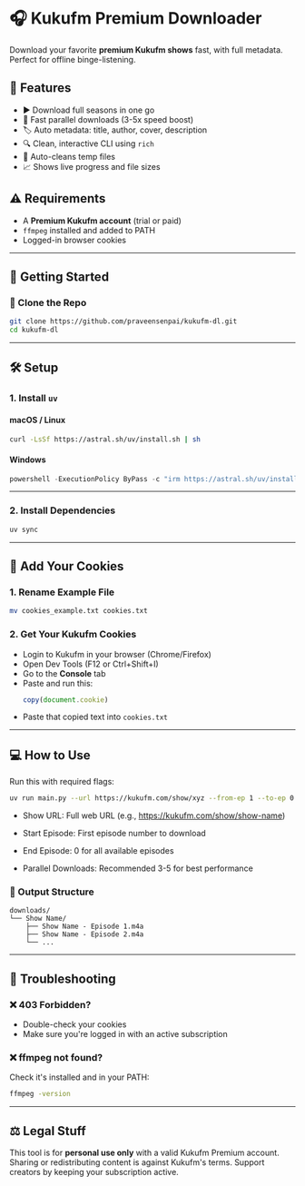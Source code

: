 # 🎧 Kukufm Premium Downloader

Download your favorite **premium Kukufm shows** fast, with full metadata. Perfect for offline binge-listening.

## 🌟 Features

- ▶️ Download full seasons in one go
- 🚀 Fast parallel downloads (3-5x speed boost)
- 🏷️ Auto metadata: title, author, cover, description
- 🔍 Clean, interactive CLI using `rich`
- 🧹 Auto-cleans temp files
- 📈 Shows live progress and file sizes

## ⚠️ Requirements

- A **Premium Kukufm account** (trial or paid)
- `ffmpeg` installed and added to PATH
- Logged-in browser cookies

---

## 🚀 Getting Started

### 🐙 Clone the Repo

```bash
git clone https://github.com/praveensenpai/kukufm-dl.git
cd kukufm-dl
```

---

## 🛠 Setup

### 1. Install `uv`

#### macOS / Linux
```bash
curl -LsSf https://astral.sh/uv/install.sh | sh
```

#### Windows
```powershell
powershell -ExecutionPolicy ByPass -c "irm https://astral.sh/uv/install.ps1 | iex"
```

---

### 2. Install Dependencies

```bash
uv sync
```

---

## 🍪 Add Your Cookies

### 1. Rename Example File

```bash
mv cookies_example.txt cookies.txt
```

### 2. Get Your Kukufm Cookies

- Login to Kukufm in your browser (Chrome/Firefox)
- Open Dev Tools (F12 or Ctrl+Shift+I)
- Go to the **Console** tab
- Paste and run this:
  ```js
  copy(document.cookie)
  ```
- Paste that copied text into `cookies.txt`

---

## 💻 How to Use

Run this with required flags:

```bash
uv run main.py --url https://kukufm.com/show/xyz --from-ep 1 --to-ep 0 --parallel-downloads 3
```
- Show URL: Full web URL (e.g., https://kukufm.com/show/show-name)

- Start Episode: First episode number to download

- End Episode: 0 for all available episodes

- Parallel Downloads: Recommended 3-5 for best performance


### 📁 Output Structure

```
downloads/
└── Show Name/
    ├── Show Name - Episode 1.m4a
    ├── Show Name - Episode 2.m4a
    └── ...
```

---

## 🧯 Troubleshooting

### ❌ 403 Forbidden?

- Double-check your cookies
- Make sure you're logged in with an active subscription

### ❌ ffmpeg not found?

Check it's installed and in your PATH:

```bash
ffmpeg -version
```

---

## ⚖️ Legal Stuff

This tool is for **personal use only** with a valid Kukufm Premium account. Sharing or redistributing content is against Kukufm's terms. Support creators by keeping your subscription active.